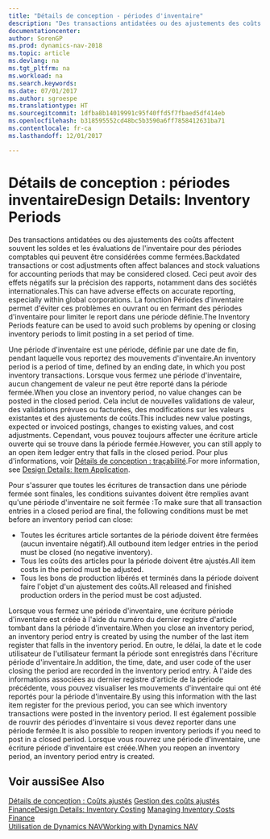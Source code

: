 ```yaml
---
title: "Détails de conception - périodes d'inventaire"
description: "Des transactions antidatées ou des ajustements des coûts affectent souvent les soldes et les évaluations de l'inventaire pour des périodes comptables qui peuvent être considérées comme fermées. Ceci peut avoir des effets négatifs sur la précision des rapports, notamment dans des sociétés internationales. La fonction Périodes d'inventaire permet d'éviter ces problèmes en ouvrant ou en fermant des périodes d'inventaire pour limiter le report dans une période définie."
documentationcenter: 
author: SorenGP
ms.prod: dynamics-nav-2018
ms.topic: article
ms.devlang: na
ms.tgt_pltfrm: na
ms.workload: na
ms.search.keywords: 
ms.date: 07/01/2017
ms.author: sgroespe
ms.translationtype: HT
ms.sourcegitcommit: 1dfba8b14019991c95f40ffd5f7fbaed5df414eb
ms.openlocfilehash: b318595552cd48bc5b3590a6ff7858412631ba71
ms.contentlocale: fr-ca
ms.lasthandoff: 12/01/2017

---
```

# <a name="design-details-inventory-periods"></a><span data-ttu-id="00584-105">Détails de conception : périodes inventaire</span><span class="sxs-lookup"><span data-stu-id="00584-105">Design Details: Inventory Periods</span></span>
<span data-ttu-id="00584-106">Des transactions antidatées ou des ajustements des coûts affectent souvent les soldes et les évaluations de l'inventaire pour des périodes comptables qui peuvent être considérées comme fermées.</span><span class="sxs-lookup"><span data-stu-id="00584-106">Backdated transactions or cost adjustments often affect balances and stock valuations for accounting periods that may be considered closed.</span></span> <span data-ttu-id="00584-107">Ceci peut avoir des effets négatifs sur la précision des rapports, notamment dans des sociétés internationales.</span><span class="sxs-lookup"><span data-stu-id="00584-107">This can have adverse effects on accurate reporting, especially within global corporations.</span></span> <span data-ttu-id="00584-108">La fonction Périodes d'inventaire permet d'éviter ces problèmes en ouvrant ou en fermant des périodes d'inventaire pour limiter le report dans une période définie.</span><span class="sxs-lookup"><span data-stu-id="00584-108">The Inventory Periods feature can be used to avoid such problems by opening or closing inventory periods to limit posting in a set period of time.</span></span>  

 <span data-ttu-id="00584-109">Une période d'inventaire est une période, définie par une date de fin, pendant laquelle vous reportez des mouvements d'inventaire.</span><span class="sxs-lookup"><span data-stu-id="00584-109">An inventory period is a period of time, defined by an ending date, in which you post inventory transactions.</span></span> <span data-ttu-id="00584-110">Lorsque vous fermez une période d'inventaire, aucun changement de valeur ne peut être reporté dans la période fermée.</span><span class="sxs-lookup"><span data-stu-id="00584-110">When you close an inventory period, no value changes can be posted in the closed period.</span></span> <span data-ttu-id="00584-111">Cela inclut de nouvelles validations de valeur, des validations prévues ou facturées, des modifications sur les valeurs existantes et des ajustements de coûts.</span><span class="sxs-lookup"><span data-stu-id="00584-111">This includes new value postings, expected or invoiced postings, changes to existing values, and cost adjustments.</span></span> <span data-ttu-id="00584-112">Cependant, vous pouvez toujours affecter une écriture article ouverte qui se trouve dans la période fermée.</span><span class="sxs-lookup"><span data-stu-id="00584-112">However, you can still apply to an open item ledger entry that falls in the closed period.</span></span> <span data-ttu-id="00584-113">Pour plus d'informations, voir [Détails de conception : traçabilité](design-details-item-application.md).</span><span class="sxs-lookup"><span data-stu-id="00584-113">For more information, see [Design Details: Item Application](design-details-item-application.md).</span></span>  

 <span data-ttu-id="00584-114">Pour s'assurer que toutes les écritures de transaction dans une période fermée sont finales, les conditions suivantes doivent être remplies avant qu'une période d'inventaire ne soit fermée :</span><span class="sxs-lookup"><span data-stu-id="00584-114">To make sure that all transaction entries in a closed period are final, the following conditions must be met before an inventory period can close:</span></span>  

-   <span data-ttu-id="00584-115">Toutes les écritures article sortantes de la période doivent être fermées (aucun inventaire négatif).</span><span class="sxs-lookup"><span data-stu-id="00584-115">All outbound item ledger entries in the period must be closed (no negative inventory).</span></span>  
-   <span data-ttu-id="00584-116">Tous les coûts des articles pour la période doivent être ajustés.</span><span class="sxs-lookup"><span data-stu-id="00584-116">All item costs in the period must be adjusted.</span></span>  
-   <span data-ttu-id="00584-117">Tous les bons de production libérés et terminés dans la période doivent faire l'objet d'un ajustement des coûts.</span><span class="sxs-lookup"><span data-stu-id="00584-117">All released and finished production orders in the period must be cost adjusted.</span></span>  

 <span data-ttu-id="00584-118">Lorsque vous fermez une période d'inventaire, une écriture période d'inventaire est créée à l'aide du numéro du dernier registre d'article tombant dans la période d'inventaire.</span><span class="sxs-lookup"><span data-stu-id="00584-118">When you close an inventory period, an inventory period entry is created by using the number of the last item register that falls in the inventory period.</span></span> <span data-ttu-id="00584-119">En outre, le délai, la date et le code utilisateur de l'utilisateur fermant la période sont enregistrés dans l'écriture période d'inventaire.</span><span class="sxs-lookup"><span data-stu-id="00584-119">In addition, the time, date, and user code of the user closing the period are recorded in the inventory period entry.</span></span> <span data-ttu-id="00584-120">À l'aide des informations associées au dernier registre d'article de la période précédente, vous pouvez visualiser les mouvements d'inventaire qui ont été reportés pour la période d'inventaire.</span><span class="sxs-lookup"><span data-stu-id="00584-120">By using this information with the last item register for the previous period, you can see which inventory transactions were posted in the inventory period.</span></span> <span data-ttu-id="00584-121">Il est également possible de rouvrir des périodes d'inventaire si vous devez reporter dans une période fermée.</span><span class="sxs-lookup"><span data-stu-id="00584-121">It is also possible to reopen inventory periods if you need to post in a closed period.</span></span> <span data-ttu-id="00584-122">Lorsque vous rouvrez une période d'inventaire, une écriture période d'inventaire est créée.</span><span class="sxs-lookup"><span data-stu-id="00584-122">When you reopen an inventory period, an inventory period entry is created.</span></span>  

## <a name="see-also"></a><span data-ttu-id="00584-123">Voir aussi</span><span class="sxs-lookup"><span data-stu-id="00584-123">See Also</span></span>  
 <span data-ttu-id="00584-124">[Détails de conception : Coûts ajustés](design-details-inventory-costing.md) [Gestion des coûts ajustés](finance-manage-inventory-costs.md) [Finance](finance.md)</span><span class="sxs-lookup"><span data-stu-id="00584-124">[Design Details: Inventory Costing](design-details-inventory-costing.md) [Managing Inventory Costs](finance-manage-inventory-costs.md) [Finance](finance.md)</span></span>  
 [<span data-ttu-id="00584-125">Utilisation de Dynamics NAV</span><span class="sxs-lookup"><span data-stu-id="00584-125">Working with Dynamics NAV</span></span>](ui-work-product.md)

